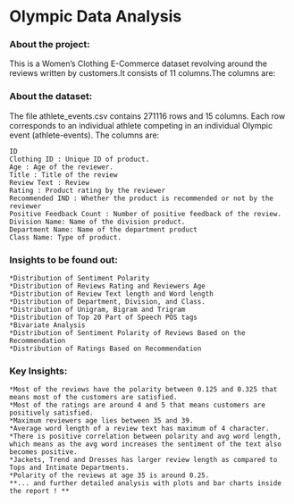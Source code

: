 
# Olympic Data Analysis

### About the project:

This is a Women’s Clothing E-Commerce dataset revolving around the reviews written by customers.It consists of 11 columns.The columns are:


### About the dataset: 

The file athlete_events.csv contains 271116 rows and 15 columns. Each row corresponds to an individual athlete competing in an individual Olympic event (athlete-events). The columns are:

	ID
	Clothing ID : Unique ID of product.
	Age : Age of the reviewer.
	Title : Title of the review
	Review Text : Review
	Rating : Product rating by the reviewer
	Recommended IND : Whether the product is recommended or not by the reviewer
	Positive Feedback Count : Number of positive feedback of the review.
	Division Name: Name of the division product.
	Department Name: Name of the department product 
	Class Name: Type of product.

### Insights to be found out:

	*Distribution of Sentiment Polarity
	*Distribution of Reviews Rating and Reviewers Age
	*Distribution of Review Text length and Word length
	*Distribution of Department, Division, and Class.
	*Distribution of Unigram, Bigram and Trigram
	*Distribution of Top 20 Part of Speech POS tags
	*Bivariate Analysis
	*Distribution of Sentiment Polarity of Reviews Based on the Recommendation
	*Distribution of Ratings Based on Recommendation

### Key Insights:

	*Most of the reviews have the polarity between 0.125 and 0.325 that means most of the customers are satisfied.
	*Most of the ratings are around 4 and 5 that means customers are positively satisfied.
	*Maximum reviewers age lies between 35 and 39.
	*Average word length of a review text has maximum of 4 character.
	*There is positive correlation between polarity and avg word length, which means as the avg word increases the sentiment of the text also becomes positive.
	*Jackets, Trend and Dresses has larger review length as compared to Tops and Intimate Departments.
	*Polarity of the reviews at age 35 is around 0.25.
	**... and further detailed analysis with plots and bar charts inside the report ! **

